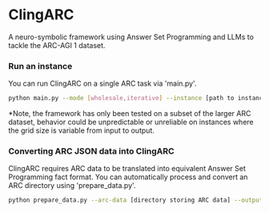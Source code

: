 # ClingARC
A neuro-symbolic framework using Answer Set Programming and LLMs to tackle the ARC-AGI 1 dataset. 


### Run an instance
You can run ClingARC on a single ARC task via 'main.py'. 

```bash
python main.py --mode [wholesale,iterative] --instance [path to instance (e.g. instances/1]
```

*Note, the framework has only been tested on a subset of the larger ARC dataset, behavior could be unpredictable or unreliable on instances where the grid size is variable from input to output. 


### Converting ARC JSON data into ClingARC
ClingARC requires ARC data to be translated into equivalent Answer Set Programming fact format. You can automatically process and convert an ARC directory using 'prepare_data.py'.

```bash
python prepare_data.py --arc-data [directory storing ARC data] --output-dir [desired output directory name]
```
